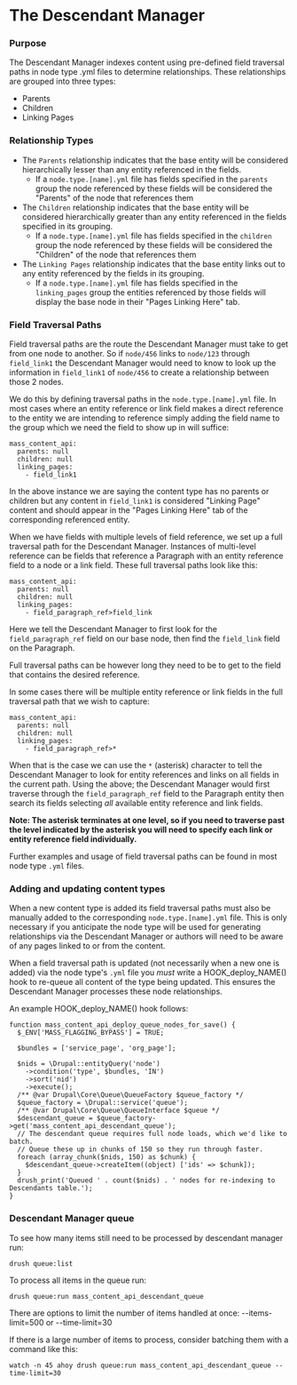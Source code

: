 # The Descendant Manager

### Purpose

The Descendant Manager indexes content using pre-defined field traversal paths in node type .yml
files to determine relationships. These relationships are grouped into three
types:

- Parents
- Children
- Linking Pages

### Relationship Types

- The `Parents` relationship indicates that the base entity will be considered
  hierarchically lesser than any entity referenced in the fields.
  - If a `node.type.[name].yml` file has fields specified in the `parents` group
    the node referenced by these fields will be considered the "Parents" of the
    node that references them
- The `Children` relationship indicates that the base entity will be considered
  hierarchically greater than any entity referenced in the fields specified in
  its grouping.
  - If a `node.type.[name].yml` file has fields specified in the `children` group
    the node referenced by these fields will be considered the "Children" of the
    node that references them
- The `Linking Pages` relationship indicates that the base entity links out to
  any entity referenced by the fields in its grouping.
  - If a `node.type.[name].yml` file has fields specified in the `linking_pages` group
    the entities referenced by those fields will display the base node in
    their "Pages Linking Here" tab.

### Field Traversal Paths

Field traversal paths are the route the Descendant Manager must take to get from
one node to another. So if `node/456` links to `node/123` through `field_link1` the Descendant Manager
would need to know to look up the information in `field_link1` of `node/456` to create a relationship between those 2 nodes.

We do this by defining traversal paths in the `node.type.[name].yml` file. In
most cases where an entity reference or link field makes a direct reference to
the entity we are intending to reference simply adding the field name to the
group which we need the field to show up in will suffice:

```
mass_content_api:
  parents: null
  children: null
  linking_pages:
    - field_link1
```

In the above instance we are saying the content type has no parents or children
but any content in `field_link1` is considered "Linking Page" content and should
appear in the "Pages Linking Here" tab of the corresponding referenced entity.

When we have fields with multiple levels of field reference, we set up a full
traversal path for the Descendant Manager. Instances of multi-level reference
can be fields that reference a Paragraph with an entity reference field to a
node or a link field. These full traversal paths look like this:

```
mass_content_api:
  parents: null
  children: null
  linking_pages:
    - field_paragraph_ref>field_link
```

Here we tell the Descendant Manager to first look for the `field_paragraph_ref`
field on our base node, then find the `field_link` field on the Paragraph.

Full traversal paths can be however long they need to be to get to the field
that contains the desired reference.

In some cases there will be multiple entity reference or link fields in the full
traversal path that we wish to capture:

```
mass_content_api:
  parents: null
  children: null
  linking_pages:
    - field_paragraph_ref>*
```

When that is the case we can use the `*` (asterisk) character to tell the
Descendant Manager to look for entity references and links on all fields in the
current path. Using the above; the Descendant Manager would first traverse
through the `field_paragraph_ref` field to the Paragraph entity then search its
fields selecting _all_ available entity reference and link fields.

**Note: The asterisk terminates at one level, so if you need to traverse past
the level indicated by the asterisk you will need to specify each link or entity reference field
individually.**

Further examples and usage of field traversal paths can be found in most node type `.yml`
files.

### Adding and updating content types

When a new content type is added its field traversal paths must also be manually
added to the corresponding `node.type.[name].yml` file. This is only necessary
if you anticipate the node type will be used for generating relationships via
the Descendant Manager or authors will need to be aware of any pages linked to
or from the content.

When a field traversal path is updated (not necessarily when a new one is
added) via the node type's `.yml` file you _must_ write a HOOK_deploy_NAME() hook to
re-queue all content of the type being updated. This ensures the Descendant
Manager processes these node relationships.

An example HOOK_deploy_NAME() hook follows:

```
function mass_content_api_deploy_queue_nodes_for_save() {
  $_ENV['MASS_FLAGGING_BYPASS'] = TRUE;

  $bundles = ['service_page', 'org_page'];

  $nids = \Drupal::entityQuery('node')
    ->condition('type', $bundles, 'IN')
    ->sort('nid')
    ->execute();
  /** @var Drupal\Core\Queue\QueueFactory $queue_factory */
  $queue_factory = \Drupal::service('queue');
  /** @var Drupal\Core\Queue\QueueInterface $queue */
  $descendant_queue = $queue_factory->get('mass_content_api_descendant_queue');
  // The descendant queue requires full node loads, which we'd like to batch.
  // Queue these up in chunks of 150 so they run through faster.
  foreach (array_chunk($nids, 150) as $chunk) {
    $descendant_queue->createItem((object) ['ids' => $chunk]);
  }
  drush_print('Queued ' . count($nids) . ' nodes for re-indexing to Descendants table.');
}
```
### Descendant Manager queue

To see how many items still need to be processed by descendant manager run:

```
drush queue:list
```
To process all items in the queue run:

```
drush queue:run mass_content_api_descendant_queue 
```

There are options to limit the number of items handled at once:  --items-limit=500 or --time-limit=30

If there is a large number of items to process, consider batching them with a command like this:
```
watch -n 45 ahoy drush queue:run mass_content_api_descendant_queue --time-limit=30
```
